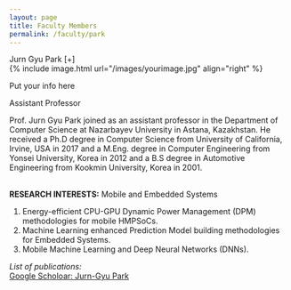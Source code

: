 ```yaml
---
layout: page
title: Faculty Members
permalink: /faculty/park
---
```


<div class="container" markdown="1">
<div class="header" markdown="1">Jurn Gyu Park [+]
</div>
<div class="content" markdown="1" style="min-height: 200px;">
{% include image.html url="/images/yourimage.jpg" align="right" %}

Put your info here

Assistant Professor

Prof. Jurn Gyu Park joined as an assistant professor in the Department of Computer Science at Nazarbayev University in Astana, Kazakhstan. He received a Ph.D degree in Computer Science from University of California, Irvine, USA in 2017 and a M.Eng. degree in Computer Engineering from Yonsei University, Korea in 2012 and a B.S degree in Automotive Engineering from Kookmin University, Korea in 2001. 

<br><b>RESEARCH INTERESTS:</b> Mobile and Embedded Systems

1) Energy-efficient CPU-GPU Dynamic Power Management (DPM) methodologies for mobile HMPSoCs.
2) Machine Learning enhanced Prediction Model building methodologies for Embedded Systems.
3) Mobile Machine  Learning and  Deep Neural Networks (DNNs).

<I>List of publications:</I><br> <a href="https://scholar.google.com/citations?user=1Yscm9sAAAAJ&hl=en" target="_blank">Google Scholoar: Jurn-Gyu Park</a>


</div>
</div>
